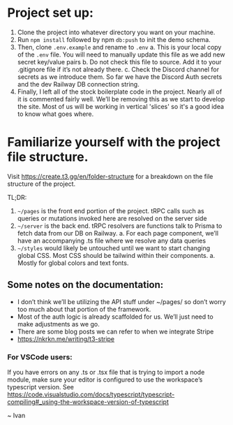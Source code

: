 # Project set up:

1.	Clone the project into whatever directory you want on your machine.
2.	Run `npm install` followed by npm `db:push` to init the demo schema.
3.	Then, clone `.env.example` and rename to `.env`
a.	This is your local copy of the `.env` file. You will need to manually update this file as we add new secret key/value pairs
b.	Do not check this file to source. Add it to  your .gitignore file if it’s not already there.
c.	Check the Discord channel for secrets as we introduce them. So far we have the Discord Auth secrets and the dev Railway DB connection string.
4.	Finally, I left all of the stock boilerplate code in the project. Nearly all of it is commented fairly well. We’ll be removing this as we start to develop the site. Most of us will be working in vertical 'slices' so it's a good idea to know what goes where.

# Familiarize yourself with the project file structure.

Visit https://create.t3.gg/en/folder-structure for a breakdown on the file structure of the project.

TL;DR:
1.	`~/pages` is the front end portion of the project. tRPC calls such as queries or mutations invoked here are resolved on the server side
2.	`~/server` is the back end. tRPC resolvers are functions talk to Prisma to fetch data from our DB on Railway.
a.	For each page component, we’ll have an accompanying .ts file where we resolve any data queries
3.	`~/styles` would likely be untouched until we want to start changing global CSS. Most CSS should be tailwind within their components.
a.	Mostly for global colors and text fonts.

## Some notes on the documentation:

-	I don’t think we’ll be utilizing the API stuff under ~/pages/ so don’t worry too much about that portion of the framework.
-	Most of the auth logic is already scaffolded for us. We’ll just need to make adjustments as we go.
-	There are some blog posts we can refer to when we integrate Stripe
-	https://nkrkn.me/writing/t3-stripe

### For VSCode users:
If you have errors on any .ts or .tsx file that is trying to import a node module, make sure your editor is configured to use the workspace’s typescript version. See https://code.visualstudio.com/docs/typescript/typescript-compiling#_using-the-workspace-version-of-typescript

~ Ivan
